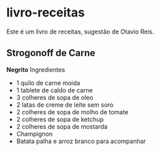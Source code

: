 # livro-receitas
Este é um livro de receitas, sugestão de Otavio Reis.

## Strogonoff de Carne

**Negrito**
Ingredientes

- 1 quilo de carne moida
- 1 tablete de caldo de carne
- 3 colheres de sopa de oleo
- 2 latas de creme de leite sem soro
- 2 colheres de sopa de molho de tomate
- 2 colheres de sopa de ketchup
- 2 colheres de sopa de mostarda
- Champignon
- Batata palha e arroz branco para acompanhar
